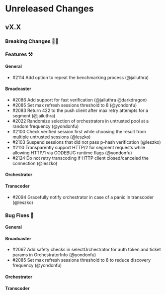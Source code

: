 # Unreleased Changes

## vX.X

### Breaking Changes 🚨🚨

### Features ⚒

#### General

- \#2114 Add option to repeat the benchmarking process (@jailuthra)

#### Broadcaster

- \#2086 Add support for fast verification (@jailuthra @darkdragon)
- \#2085 Set max refresh sessions threshold to 8 (@yondonfu)
- \#2083 Return 422 to the push client after max retry attempts for a segment (@jailuthra)
- \#2022 Randomize selection of orchestrators in untrusted pool at a random frequency (@yondonfu)
- \#2100 Check verified session first while choosing the result from multiple untrusted sessions (@leszko)
- \#2103 Suspend sessions that did not pass p-hash verification (@leszko)
- \#2110 Transparently support HTTP/2 for segment requests while allowing HTTP/1 via GODEBUG runtime flags (@yondonfu)
- \#2124 Do not retry transcoding if HTTP client closed/canceled the connection (@leszko)

#### Orchestrator

#### Transcoder
- \#2094 Gracefully notify orchestrator in case of a panic in transcoder (@leszko)

### Bug Fixes 🐞

#### General

#### Broadcaster

- \#2067 Add safety checks in selectOrchestrator for auth token and ticket params in OrchestratorInfo (@yondonfu)
- \#2085 Set max refresh sessions threshold to 8 to reduce discovery frequency (@yondonfu)

#### Orchestrator

#### Transcoder
